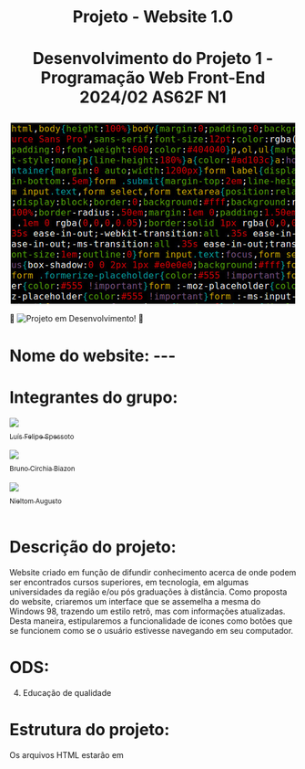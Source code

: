  # <h1 align="center"> Projeto - Website 1.0 </h1>
# <p align="center">Desenvolvimento do Projeto 1 - Programação Web Front-End 2024/02 AS62F N1</p>

<div align="center">
  <img src="Projeto1FrontEnd/figs/img.png.jpg" alt="Exemplo de imagem">
</div>

:space_invader:
  ![Projeto em Desenvolvimento!](https://img.shields.io/badge/Project-Loading...-blue)
:space_invader:
  
# Nome do website: ---

# Integrantes do grupo: <br>
[<img loading="img1" src="https://avatars.githubusercontent.com/u/77413441?v=4" width=115><br><sub>Luís Felipe Spessoto</sub>](https://github.com/Luis-Spessoto) <br> <br>
[<img loading="img2" src="https://avatars.githubusercontent.com/u/184716758?v=4" width=115><br><sub>Bruno Circhia Biazon</sub>](https://github.com/BrunoBiazon) <br> <br>
[<img loading="img3" src="https://avatars.githubusercontent.com/u/120043427?v=4" width=115><br><sub>Nieltom Augusto</sub>](https://github.com/nieltom) <br> <br>


# Descrição do projeto: 
Website criado em função de difundir conhecimento acerca de onde podem ser encontrados cursos superiores, em tecnologia, em algumas universidades da região e/ou pós graduações à distância. Como proposta do website, criaremos um interface que se assemelha a mesma do Windows 98, trazendo um estilo retrô, mas com informações atualizadas. Desta maneira, estipularemos a funcionalidade de icones como botões que se funcionem como se o usuário estivesse navegando em seu computador.

# ODS: 
4. Educação de qualidade 

# Estrutura do projeto: 
Os arquivos HTML estarão em 


